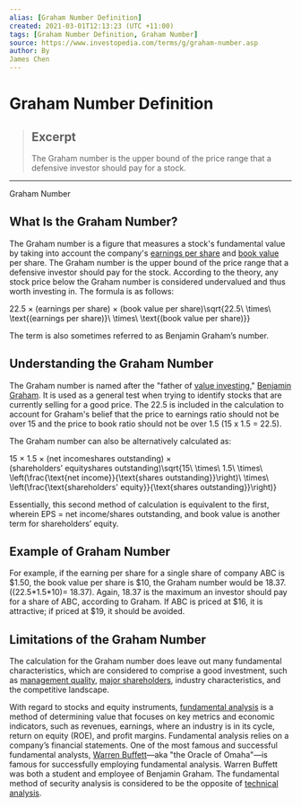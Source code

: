 ```yaml
---
alias: [Graham Number Definition]
created: 2021-03-01T12:13:23 (UTC +11:00)
tags: [Graham Number Definition, Graham Number]
source: https://www.investopedia.com/terms/g/graham-number.asp
author: By
James Chen
---
```


# Graham Number Definition

> ## Excerpt
> The Graham number is the upper bound of the price range that a defensive investor should pay for a stock.

---

Graham Number
## What Is the Graham Number?

The Graham number is a figure that measures a stock's fundamental value by taking into account the company's [earnings per share](https://www.investopedia.com/terms/e/eps.asp) and [book value](https://www.investopedia.com/terms/b/bookvalue.asp) per share. The Graham number is the upper bound of the price range that a defensive investor should pay for the stock. According to the theory, any stock price below the Graham number is considered undervalued and thus worth investing in. The formula is as follows:

22.5 × (earnings per share) × (book value per share)\\sqrt{22.5\\ \\times\\ \\text{(earnings per share)}\\ \\times\\ \\text{(book value per share)}}

The term is also sometimes referred to as Benjamin Graham’s number.

## Understanding the Graham Number

The Graham number is named after the "father of [value investing](https://www.investopedia.com/terms/v/valueinvesting.asp)," [Benjamin Graham](https://www.investopedia.com/terms/b/bengraham.asp). It is used as a general test when trying to identify stocks that are currently selling for a good price. The 22.5 is included in the calculation to account for Graham's belief that the price to earnings ratio should not be over 15 and the price to book ratio should not be over 1.5 (15 x 1.5 = 22.5).

The Graham number can also be alternatively calculated as:

15 × 1.5 × (net incomeshares outstanding) × (shareholders’ equityshares outstanding)\\sqrt{15\\ \\times\\ 1.5\\ \\times\\ \\left(\\frac{\\text{net income}}{\\text{shares outstanding}}\\right)\\ \\times\\ \\left(\\frac{\\text{shareholders' equity}}{\\text{shares outstanding}}\\right)}

Essentially, this second method of calculation is equivalent to the first, wherein EPS = net income/shares outstanding, and book value is another term for shareholders’ equity.

## Example of Graham Number

For example, if the earning per share for a single share of company ABC is $1.50, the book value per share is $10, the Graham number would be 18.37. ((22.5\*1.5\*10)= 18.37). Again, 18.37 is the maximum an investor should pay for a share of ABC, according to Graham. If ABC is priced at $16, it is attractive; if priced at $19, it should be avoided.

## Limitations of the Graham Number

The calculation for the Graham number does leave out many fundamental characteristics, which are considered to comprise a good investment, such as [management quality](https://www.investopedia.com/terms/q/quality-management.asp), [major shareholders](https://www.investopedia.com/terms/p/principal-shareholder.asp), industry characteristics, and the competitive landscape.

With regard to stocks and equity instruments, [fundamental analysis](https://www.investopedia.com/terms/f/fundamentalanalysis.asp) is a method of determining value that focuses on key metrics and economic indicators, such as revenues, earnings, where an industry is in its cycle, return on equity (ROE), and profit margins. Fundamental analysis relies on a company’s financial statements. One of the most famous and successful fundamental analysts, [Warren Buffett](https://www.investopedia.com/terms/t/the_greatest_generation.asp)—aka "the Oracle of Omaha"—is famous for successfully employing fundamental analysis. Warren Buffett was both a student and employee of Benjamin Graham. The fundamental method of security analysis is considered to be the opposite of [technical analysis](https://www.investopedia.com/terms/t/technicalanalysis.asp).
